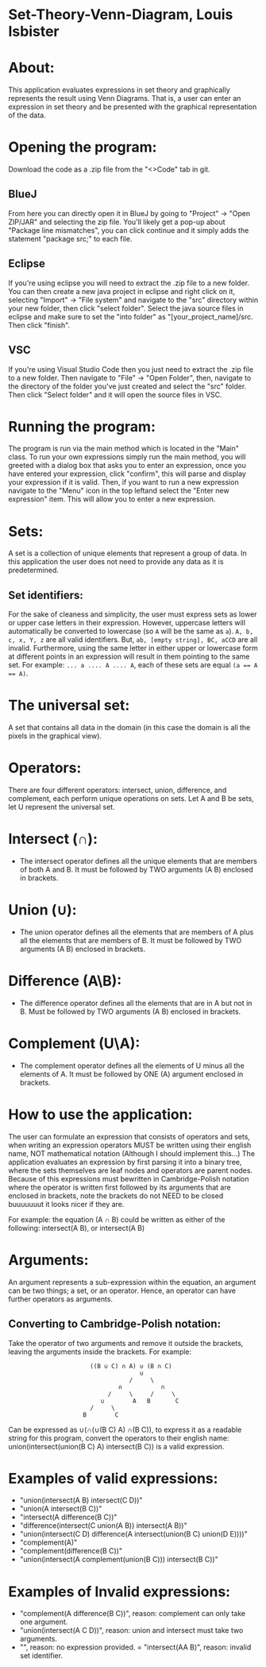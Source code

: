 # Set-Theory-Venn-Diagram, Louis Isbister


# About:
This application evaluates expressions in set theory and graphically represents the result
using Venn Diagrams. That is, a user can enter an expression in set theory and be presented
with the graphical representation of the data.



# Opening the program:
Download the code as a .zip file from the "<>Code" tab in git.
## BlueJ
From here you can directly open it in BlueJ by going to "Project" -> "Open ZIP/JAR" and selecting the zip file.
You'll likely get a pop-up about "Package line mismatches", you can click continue and it simply adds the statement "package src;" to each file. 
## Eclipse
If you're using eclipse you will need to extract the .zip file to a new folder. You can then create a new java project in eclipse and right click on it, selecting "Import" ->  "File system" and navigate to the "src" directory within your new folder, then click "select folder". Select the java source files in eclipse and make sure to set the "into folder" as "[your_project_name]/src. Then click "finish".
## VSC
If you're using Visual Studio Code then you just need to extract the .zip file to a new folder. Then navigate to "File" -> "Open Folder", then, navigate to the directory of the folder you've just created and select the "src" folder. Then click "Select folder" and it will open the source files in VSC. 

# Running the program:
The program is run via the main method which is located in the "Main" class. 
To run your own expressions simply run the main method, you will greeted with a dialog box that 
asks you to enter an expression, once you have entered your expression, click "confirm", this will
parse and display your expression if it is valid. 
Then, if you want to run a new expression navigate to the "Menu" icon in the top leftand select the "Enter new expression" item. This will allow you to enter a new expression.


# Sets:
A set is a collection of unique elements that represent a group of data. In this application the user does not need to provide any data as it is predetermined.
## Set identifiers:
For the sake of cleaness and simplicity, the user must express sets as lower or upper case
letters in their expression. However, uppercase letters will automatically be converted to
lowercase (so `A` will be the same as `a`).
`A, b, c, x, Y, z` are all valid identifiers. But, `ab, [empty string], BC, aCCD` are all invalid.
Furthermore, using the same letter in either upper or lowercase form at different points in
an expression will result in them pointing to the same set. For example: `... a .... A .... A`, each of these sets are equal `(a == A == A)`.
# The universal set:
A set that contains all data in the domain (in this case the domain is all the pixels in the graphical view).


# Operators:
There are four different operators: intersect, union, difference, and complement, each perform unique operations on sets.
Let A and B be sets, let U represent the universal set.
# Intersect (∩):
- The intersect operator defines all the unique elements that are members of both A and B. It must be followed by TWO arguments (A B) enclosed in brackets.
# Union (∪):
- The union operator defines all the elements that are members of A plus all the elements that are members of B. It must be followed by TWO arguments (A B) enclosed in brackets.
# Difference (A\B):
- The difference operator defines all the elements that are in A but not in B. Must be followed by TWO arguments (A B) enclosed in brackets.
# Complement (U\A):
- The complement operator defines all the elements of U minus all the elements of A. It must be followed by ONE (A) argument enclosed in brackets.


# How to use the application:
The user can formulate an expression that consists of operators and sets, when writing an expression operators MUST be written using their english name, NOT mathematical notation
(Although I should implement this...) The application evaluates an expression by first parsing it into a binary tree, where the sets themselves are leaf nodes and operators are parent nodes. Because of this expressions must bewritten in Cambridge-Polish notation where the operator is written first followed by its arguments that are enclosed in brackets, note the brackets do not NEED to be closed buuuuuuut it looks nicer if they are.

For example: the equation (A ∩ B) could be written as either of the following:
intersect(A B), or intersect(A B)

# Arguments:
An argument represents a sub-expression within the equation, an argument can be two things; a set, or an operator. Hence, an operator can have further operators as arguments.

## Converting to Cambridge-Polish notation:
Take the operator of two arguments and remove it outside the brackets, leaving the arguments inside the brackets. For example:
```
                       ((B ∪ C) ∩ A) ∪ (B ∩ C)
                                     ∪
                                  /     \
                               ∩           ∩
                            /     \     /     \
                          ∪        A   B       C
                       /     \
                     B        C
```
Can be expressed as ∪(∩(∪(B C) A) ∩(B C)), to express it as a readable string for this program, convert the operators to their english name: union(intersect(union(B C) A) intersect(B C)) is a valid expression.


# Examples of valid expressions:
- "union(intersect(A B) intersect(C D))"
- "union(A intersect(B C))"
- "intersect(A difference(B C))"
- "difference(intersect(C union(A B)) intersect(A B))"
- "union(intersect(C D) difference(A intersect(union(B C) union(D E))))"
- "complement(A)"
- "complement(difference(B C))"
- "union(intersect(A complement(union(B C))) intersect(B C))"

# Examples of Invalid expressions:
- "complement(A difference(B C))", reason: complement can only take one argument.
- "union(intersect(A C D))", reason: union and intersect must take two arguments.
- "", reason: no expression provided.
= "intersect(AA B)", reason: invalid set identifier.
